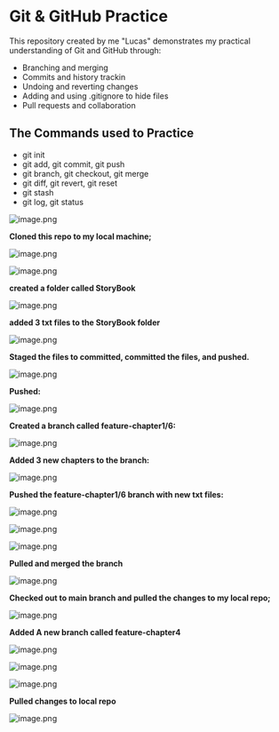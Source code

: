 # Git & GitHub Practice

This repository created by me "Lucas" demonstrates my practical understanding of Git and GitHub through:
- Branching and merging
- Commits and history trackin
- Undoing and reverting changes
- Adding and using .gitignore to hide files
- Pull requests and collaboration

## The Commands used to Practice
- git init
- git add, git commit, git push
- git branch, git checkout, git merge
- git diff, git revert, git reset
- git stash
- git log, git status


![image.png](attachment:86a47714-5579-476e-97ac-1676791f326b:image.png)

**Cloned this repo to my local machine;** 

![image.png](attachment:2c1a5619-ea25-44f7-a126-6656622bb080:image.png)

![image.png](attachment:1925adc3-27f6-4453-b5c5-2e18025c1c35:image.png)

**created a folder called StoryBook**

![image.png](attachment:6dd6ab87-902e-4814-80ba-ee68dcfe107f:image.png)

**added 3 txt files to the StoryBook folder**

![image.png](attachment:73a75015-8340-4843-9597-e5eccd933b5e:image.png)

**Staged the files to committed, committed the files, and pushed.**

![image.png](attachment:d4e097d9-8fe4-48b0-975f-6297112f7889:image.png)

**Pushed:**

![image.png](attachment:8948a5f8-0f59-465e-ae65-bc108abbffd8:image.png)

**Created a branch called feature-chapter1/6:**

![image.png](attachment:b830df5b-5de4-4eed-88ac-303362730aa6:image.png)

**Added 3 new chapters to the branch:**

![image.png](attachment:a44c6231-26cf-4a13-8792-04c1fe0d5d78:image.png)

**Pushed the feature-chapter1/6 branch with new txt files:**

![image.png](attachment:491e6b02-5b0d-419c-8db6-f21ba68f8953:image.png)

![image.png](attachment:39801b2b-c11b-4094-8795-53882d8d10be:image.png)

![image.png](attachment:867ba417-d9b9-4a29-9d3b-898cadea8569:image.png)

**Pulled and merged the branch**

![image.png](attachment:a078dad4-6c56-413e-a2cb-e1ee470241ad:image.png)

**Checked out to main branch and pulled the changes to my local repo;**

![image.png](attachment:0399fd29-b6ed-4d90-921b-fb22b1baf278:image.png)

**Added A new branch called feature-chapter4**

![image.png](attachment:8c4fbf32-a3f4-4dfb-9515-bff7df6539b5:image.png)

![image.png](attachment:545f373d-a11b-4bc2-807b-3458b0e5c5e6:image.png)

![image.png](attachment:0d4be4b3-f4ae-4456-abbf-326a1f160288:image.png)

**Pulled changes to local repo**

![image.png](attachment:a694058c-1952-4db3-8f0e-517755a07ae8:image.png)
